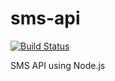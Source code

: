 # sms-api

[![Build Status](https://travis-ci.org/merwan/sms-api.svg?branch=master)](https://travis-ci.org/merwan/sms-api)

SMS API using Node.js
